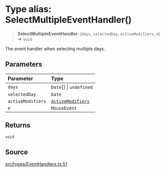 # Type alias: SelectMultipleEventHandler()

> **SelectMultipleEventHandler**: (`days`, `selectedDay`, `activeModifiers`, `e`) => `void`

The event handler when selecting multiple days.

## Parameters

| Parameter | Type |
| :------ | :------ |
| `days` | `Date`[] \| `undefined` |
| `selectedDay` | `Date` |
| `activeModifiers` | [`ActiveModifiers`](ActiveModifiers.md) |
| `e` | `MouseEvent` |

## Returns

`void`

## Source

[src/types/EventHandlers.ts:51](https://github.com/gpbl/react-day-picker/blob/9ad13dc72fff814dcf720a62f6e3b5ea38e8af6d/src/types/EventHandlers.ts#L51)
